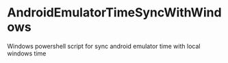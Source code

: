 # AndroidEmulatorTimeSyncWithWindows
Windows powershell script for sync android emulator time with local windows time
